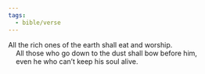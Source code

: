 ```yaml
---
tags:
  - bible/verse
---
```

All the rich ones of the earth shall eat and worship.  
    All those who go down to the dust shall bow before him,  
    even he who can’t keep his soul alive.